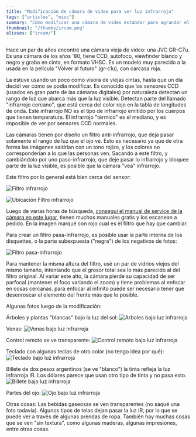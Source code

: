 ```yaml
---
title: "Modificación de cámara de video para ver luz infrarroja"
tags: ["articles", "misc"]
summary: "Cómo modificar una cámara de video estándar para agrandar el espectro de luz que puede observar, permitiendo ver parte del infrarrojo cercano."
thumbnail: "/thumbs/ircam.png"
aliases: ["ircam/"]
---
```

Hace un par de años encontré una cámara vieja de video: una JVC GR-C7u. Es una cámara de los años '80, tiene CCD, autofoco, viewfinder blanco y negro y graba en cinta, en formato VHSC. Es un modelo muy parecido a la usada en la película "Volver al futuro" (gr-c1u), con carcasa roja.

La estuve usando un poco como visora de viejas cintas, hasta que un día decidí ver cómo se podía modificar. Es conocido que los sensores CCD (usados en gran parte de las cámaras digitales) por naturaleza detectan un rango de luz que abarca más que la luz visible. Detectan parte del llamado "infrarrojo cercano", que está cerca del color rojo en la tabla de longitudes de onda. Este infrarrojo NO es el tipo de infrarrojo emitido por los cuerpos que tienen temperatura. El infrarrojo "térmico" es el mediano, y es imposible de ver por sensores CCD normales.

Las cámaras tienen por diseño un filtro anti-infrarrojo, que deja pasar solamente el rango de luz que el ojo ve. Esto es necesario ya que de otra forma las imágenes saldrían con un tono rojizo, y los colores no corresponderían a lo que las personas ven. Sacando a este filtro, y cambiándolo por uno paso-infrarrojo, que deje pasar lo infrarrojo y bloquee parte de la luz visible, es posible que la cámara "vea" infrarrojo.

Este filtro por lo general está bien cerca del sensor:

![Filtro infrarrojo](/images/ircam0.jpg)

![Ubicación Filtro infrarrojo](/images/ircam3.jpg)

Luego de varias horas de búsqueda, [conseguí el manual de service de la cámara en este lugar](http://www.freeservicemanuals.info/en/servicemanuals/), tienen muchos manuales gratis y los escanean a pedido. En la imagen marqué con rojo cual es el filtro que hay que cambiar.

Para crear un filtro pasa-infrarrojo, es posible usar la parte interna de los disquettes, o la parte subexpuesta ("negra") de los negativos de fotos:

![Filtro pasa-infrarrojo](/images/ircam1.jpg)

Para mantener la misma altura del filtro, usé un par de vidrios viejos del mismo tamaño, intentando que el grosor total sea lo más parecido al del filtro original. Al variar este alto, la cámara pierde su capacidad de ser parfocal (mantener el foco variando el zoom) y tiene problemas al enfocar en cosas cercanas. para enfocar al infinito puede ser necesario tener que desenroscar el elemento del frente más que lo posible.

Algunas fotos luego de la modificación:

Árboles y plantas "blancas" bajo la luz del sol:
![Arboles bajo luz infrarroja](/images/ir0.jpg)

Venas:
![Venas bajo luz infrarroja](/images/ir1.jpg)

Control remoto se ve transparente:
![Control remoto bajo luz infrarroja](/images/ir2.jpg)

Teclado con algunas teclas de otro color (no tengo idea por qué):
![Teclado bajo luz infrarroja](/images/ir3.jpg)

Billete de dos pesos argentinos (se ve "blanco") la tinta refleja la luz infrarroja IR. Los dólares parece que usan otro tipo de tinta y no pasa esto.
![Billete bajo luz infrarroja](/images/ir4.jpg)

Partes del ojo:
![Ojo bajo luz infrarroja](/images/ir5.jpg)

Otras cosas: Las bebidas gaseosas se ven transparentes (no saqué una foto todavía). Algunos tipos de telas dejan pasar la luz IR, por lo que se puede ver a través de algunas prendas de ropa. También hay muchas cosas que se ven "sin textura", como algunas maderas, algunas impresiones, entre otras cosas.
